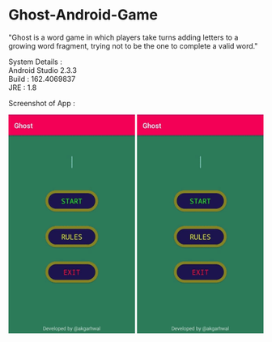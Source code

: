 # Ghost-Android-Game

"Ghost is a word game in which players take turns adding letters to a growing word fragment, trying not to be the one to complete a valid word."

System Details : <br>
Android Studio 2.3.3 <br>
Build : 162.4069837 <br>
JRE : 1.8 <br>

Screenshot of App :

<p float="left">
<img src="ghost.gif" width="250"/>
<img src="ghost.gif" width="250"/>
</p>
























<END>

